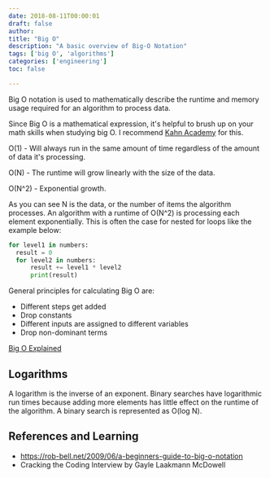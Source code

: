 ```yaml
---
date: 2018-08-11T00:00:01
draft: false
author:
title: "Big O"
description: "A basic overview of Big-O Notation"
tags: ['big O', 'algorithms']
categories: ['engineering']
toc: false

---
```


Big O notation is used to  mathematically describe the runtime and memory usage required for an algorithm to process data.

Since Big O is a mathematical expression, it's helpful to brush up on your math skills when studying big O. I recommend [Kahn Academy](https://www.khanacademy.org) for this. 

O(1) - Will always run in the same amount of time regardless of the amount of data it's processing. 

O(N) - The runtime will grow linearly with the size of the data.

O(N^2) - Exponential growth. 

As you can see N is the data, or the number of items the algorithm processes. An algorithm with a runtime of O(N^2) is processing each element exponentially. This is often the case for nested for loops like the example below: 

```python
for level1 in numbers:
  result = 0
  for level2 in numbers:
      result += level1 * level2
      print(result)
```

General principles for calculating Big  O are: 

* Different steps get added
* Drop constants
* Different inputs are assigned to different variables
* Drop non-dominant terms

[Big O Explained](https://www.youtube.com/watch?v=v4cd1O4zkGw)

## Logarithms

A logarithm is the inverse of an exponent. Binary searches have logarithmic run times because adding more elements has little effect on the runtime of the algorithm.  A binary search is represented as O(log N). 

## References and Learning

- https://rob-bell.net/2009/06/a-beginners-guide-to-big-o-notation
- Cracking the Coding Interview by Gayle Laakmann McDowell
